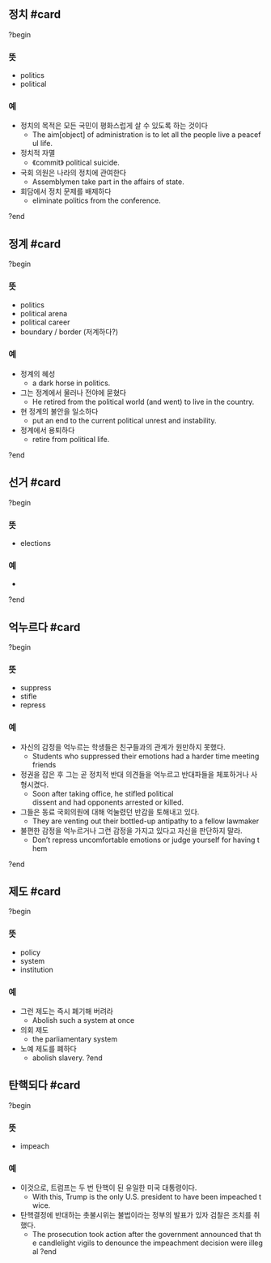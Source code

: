 ## 정치 #card
?begin
### 뜻
- politics
- political
### 예
- 정치의 목적은 모든 국민이 평화스럽게 살 수 있도록 하는 것이다
	- The aim[object] of administration is to let all the people live a peaceful life.
- 정치적 자멸
	- 《commit》 political suicide.
- 국회 의원은 나라의 정치에 관여한다
	- Assemblymen take part in the affairs of state.
- 회담에서 정치 문제를 배제하다
	- eliminate politics from the conference.
<!--SR:!2025-07-11,11,271-->
?end


## 정계 #card
?begin
### 뜻
- politics
- political arena
- political career
- boundary / border (저계하다?)
### 예
- 정계의 혜성
	- a dark horse in politics.
- 그는 정계에서 물러나 전야에 묻혔다
	- He retired from the political world (and went) to live in the country.
- 현 정계의 불안을 일소하다
	- put an end to the current political unrest and instability.
- 정계에서 용퇴하다
	- retire from political life.
<!--SR:!2025-09-04,99,263-->
?end

## 선거 #card
?begin
### 뜻
- elections
### 예
-
?end

## 억누르다 #card
?begin
### 뜻
- suppress
- stifle
- repress
### 예
- 자신의 감정을 억누르는 학생들은 친구들과의 관계가 원만하지 못했다.
	- Students who suppressed their emotions had a harder time meeting friends
- 정권을 잡은 후 그는 곧 정치적 반대 의견들을 억누르고 반대파들을 체포하거나 사형시켰다.
	- Soon after taking office, he stifled political dissent and had opponents arrested or killed.
- 그들은 동료 국회의원에 대해 억눌렸던 반감을 토해내고 있다.
	- They are venting out their bottled-up antipathy to a fellow lawmaker
- 불편한 감정을 억누르거나 그런 감정을 가지고 있다고 자신을 판단하지 말라.
	- Don’t repress uncomfortable emotions or judge yourself for having them
<!--SR:!2025-07-04,30,248-->
?end


## 제도 #card
?begin
### 뜻
- policy
- system
- institution
### 예
- 그런 제도는 즉시 폐기해 버려라
	- Abolish such a system at once
- 의회 제도
	- the parliamentary system
- 노예 제도를 폐하다
	- abolish slavery.
?end

## 탄핵되다 #card
?begin
### 뜻
- impeach
### 예
- 이것으로, 트럼프는 두 번 탄핵이 된 유일한 미국 대통령이다.
	- With this, Trump is the only U.S. president to have been impeached twice.
- 탄핵결정에 반대하는 촛불시위는 불법이라는 정부의 발표가 있자 검찰은 조치를 취했다.
	- The prosecution took action after the government announced that the candlelight vigils to denounce the impeachment decision were illegal
?end
